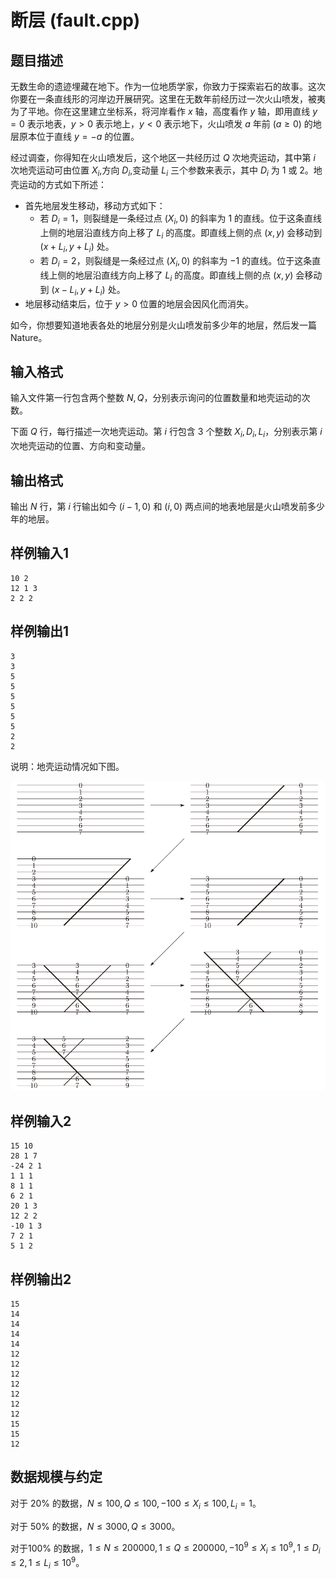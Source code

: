 # 断层 (fault.cpp)

## 题目描述

无数生命的遗迹埋藏在地下。作为一位地质学家，你致力于探索岩石的故事。这次你要在一条直线形的河岸边开展研究。这里在无数年前经历过一次火山喷发，被夷为了平地。你在这里建立坐标系，将河岸看作 $x$ 轴，高度看作 $y$ 轴，即用直线 $y=0$ 表示地表，$y>0$ 表示地上，$y<0$ 表示地下，火山喷发 $a$ 年前 $(a\geq 0)$ 的地层原本位于直线 $y=-a$ 的位置。

经过调查，你得知在火山喷发后，这个地区一共经历过 $Q$ 次地壳运动，其中第 $i$ 次地壳运动可由位置 $X_i$,方向 $D_i$,变动量 $L_i$ 三个参数来表示，其中 $D_i$ 为 $1$ 或 $2$。地壳运动的方式如下所述：

- 首先地层发生移动，移动方式如下：
  - 若 $D_i=1$，则裂缝是一条经过点 $(X_i,0)$ 的斜率为 $1$ 的直线。位于这条直线上侧的地层沿直线方向上移了 $L_i$ 的高度。即直线上侧的点 $(x,y)$ 会移动到 $(x+L_i,y+L_i)$ 处。
  - 若 $D_i=2$，则裂缝是一条经过点 $(X_i,0)$ 的斜率为 $-1$ 的直线。位于这条直线上侧的地层沿直线方向上移了 $L_i$ 的高度。即直线上侧的点 $(x,y)$ 会移动到 $(x-L_i,y+L_i)$ 处。
- 地层移动结束后，位于 $y>0$ 位置的地层会因风化而消失。

如今，你想要知道地表各处的地层分别是火山喷发前多少年的地层，然后发一篇 Nature。

## 输入格式

输入文件第一行包含两个整数 $N,Q$，分别表示询问的位置数量和地壳运动的次数。

下面 $Q$ 行，每行描述一次地壳运动。第 $i$ 行包含 $3$ 个整数 $X_i,D_i,L_i$，分别表示第 $i$ 次地壳运动的位置、方向和变动量。

## 输出格式

输出 $N$ 行，第 $i$ 行输出如今 $(i-1,0)$ 和 $(i,0)$ 两点间的地表地层是火山喷发前多少年的地层。

## 样例输入1

```
10 2
12 1 3
2 2 2
```

## 样例输出1

```
3
3
5
5
5
5
5
5
2
2
```

说明：地壳运动情况如下图。

![fault](fault.png)

## 样例输入2

```
15 10
28 1 7
-24 2 1
1 1 1
8 1 1
6 2 1
20 1 3
12 2 2
-10 1 3
7 2 1
5 1 2
```

## 样例输出2

```
15
14
14
14
14
12
12
12
12
12
12
12
15
15
12
```

## 数据规模与约定

对于 $20\%$ 的数据，$N\leq 100, Q\leq 100, -100\leq X_i\leq 100, L_i=1$。

对于 $50\%$ 的数据，$N\leq 3000, Q\leq 3000$。

对于$100\%$ 的数据，$1\leq N\leq 200000,1\leq Q\leq 200000, -10^9\leq X_i\leq 10^9, 1\leq D_i\leq 2, 1\leq L_i\leq 10^9$。

